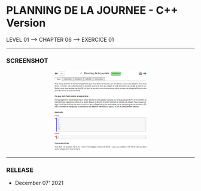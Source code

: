 # PLANNING DE LA JOURNEE - C++ Version
LEVEL 01 --> CHAPTER 06 --> EXERCICE 01

---
### **SCREENSHOT**

<div align="center">
    <img
        src="https://github.com/Ayckinn/CPP/blob/main/FRANCE_IOI/LEVEL_01/Chapter_06/02_planning_journee/planning.png"
        alt="DEMO"
        style="width:50%">
</div>

---
### **RELEASE**

- December 07' 2021